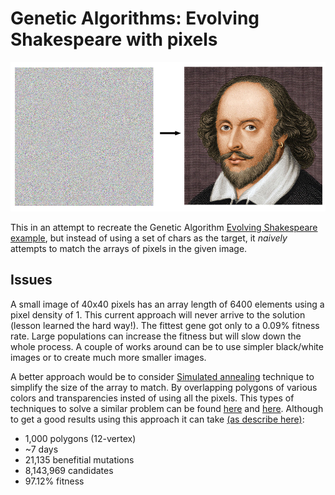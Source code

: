 # Genetic Algorithms: Evolving Shakespeare with pixels

![from to](assets/fromto.jpg)

This in an attempt to recreate the Genetic Algorithm [Evolving Shakespeare example](https://github.com/shiffman/The-Nature-of-Code-Examples-p5.js/blob/master/chp09_ga/NOC_9_01_GA_Shakespeare/sketch.js), but instead of using a set of chars as the target, it <i>naively</i> attempts to match the arrays of pixels in the given image.

Issues
------
A small image of 40x40 pixels has an array length of 6400 elements using a pixel density of 1. This current approach will never arrive to the solution (lesson learned the hard way!). The fittest gene got only to a 0.09% fitness rate. Large populations can increase the fitness but will slow down the whole process. A couple of works around can be to use simpler black/white images or to create much more smaller images.

A better approach would be to consider [Simulated annealing](https://en.wikipedia.org/wiki/Simulated_annealing) technique
to simplify the size of the array to match. By overlapping polygons of various colors and transparencies insted of using all the pixels. This types of techniques to solve a similar problem can be found [here](http://alteredqualia.com/visualization/evolve/) and [here](https://rogerjohansson.blog/2008/12/07/genetic-programming-evolution-of-mona-lisa/). Although to get a good results using this approach it can take [(as describe here)](http://alteredqualia.com/visualization/evolve/):
  - 1,000 polygons (12-vertex)
  - ~7 days
  - 21,135 benefitial mutations
  - 8,143,969 candidates
  - 97.12% fitness
